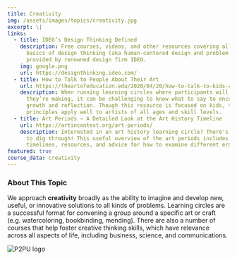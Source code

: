 ```yaml
---
title: Creativity
img: /assets/images/topics/creativity.jpg
excerpt: \|
links:
  - title: IDEO’s Design Thinking Defined
    description: Free courses, videos, and other resources covering all of the
      basics of design thinking (aka human-centered design and problem solving),
      provided by renowned design firm IDEO.
    img: google.png
    url: https://designthinking.ideo.com/
  - title: How to Talk to People About Their Art
    url: https://theartofeducation.edu/2020/04/20/how-to-talk-to-kids-about-their-art
    description: When running learning circles where participants will show what
      they’re making, it can be challenging to know what to say to encourage
      growth and reflection. Though this resource is focused on kids, the
      principles apply well to artists of all ages and skill levels.
  - title: Art Periods – A Detailed Look at the Art History Timeline
    url: https://artincontext.org/art-periods/
    description: Interested in an art history learning circle? There's a lot of it
      to dig through! This useful overview of the art periods includes
      timelines, resources, and advice for how to examine different eras.
featured: true
course_data: creativity
---
```

### About This Topic

We approach **creativity** broadly as the ability to imagine and develop new, useful, or innovative solutions to all kinds of problems. Learning circles are a successful format for convening a group around a specific art or craft (e.g. watercoloring, bookbinding, mending). There are also a number of courses that help foster creative thinking skills, which have relevance across all aspects of life, including business, science, and communications.





![P2PU logo]()